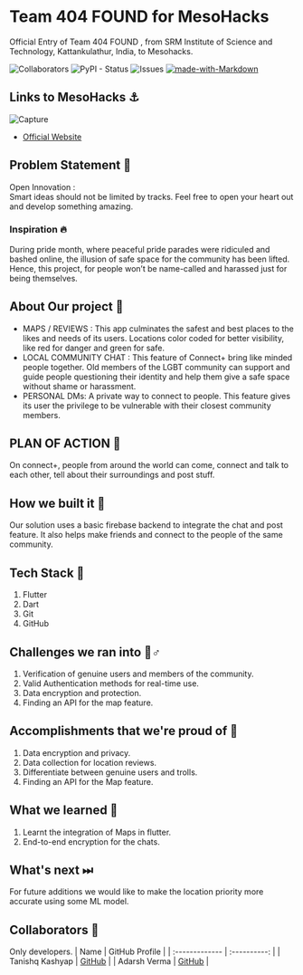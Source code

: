 # Team 404 FOUND for MesoHacks 
 
Official Entry of Team 404 FOUND , from SRM Institute of Science and Technology, Kattankulathur, India, to Mesohacks. <br>
 
![Collaborators](https://img.shields.io/badge/collaborators-2-red)
![PyPI - Status](https://img.shields.io/pypi/status/done)
![Issues](https://img.shields.io/badge/issues-0-blue)
[![made-with-Markdown](https://img.shields.io/badge/Made%20with-Markdown-1f425f.svg)](http://commonmark.org)

 
## Links to MesoHacks ⚓
![Capture](https://www.mesohacks.co/android-chrome-512x512.png)
- [Official Website](https://www.mesohacks.co/)
 
 
## Problem Statement 🚧
Open Innovation : <br>
Smart ideas should not be limited by tracks. Feel free to open your heart out and develop something amazing.
 
 
### Inspiration 🔥
During pride month, where peaceful pride parades were ridiculed and bashed online, the illusion of safe space for the community has been lifted.
Hence, this project, for people won’t be name-called and harassed just for being themselves.

 
## About Our project 🔧
- MAPS / REVIEWS : This app culminates the safest and best places to the likes and needs of its users.
     Locations color coded for better visibility, like red for danger and green for safe.
- LOCAL COMMUNITY CHAT : This feature of Connect+ bring like minded people together. Old members of the LGBT community can support and guide people questioning their identity and help them give a safe space without shame or harassment.
- PERSONAL DMs: A private way to connect to people. This feature gives its user the privilege to be vulnerable with their closest community members.
 
 
## PLAN OF ACTION 🚨
On connect+, people from around the world can come, connect and talk to each other, tell about their surroundings and post stuff.
 
 
## How we built it 🔧
 
Our solution uses a basic firebase backend to integrate the chat and post feature. It also helps make friends and connect to the people of the same community.
 
## Tech Stack 🔨
1. Flutter
2. Dart
3. Git
4. GitHub
 
## Challenges we ran into 🏃♂️
 
1. Verification of genuine users and members of the community.
2. Valid Authentication methods for real-time use.
3. Data encryption and protection.
4. Finding an API for the map feature.

## Accomplishments that we're proud of 🏅
1. Data encryption and privacy.
2. Data collection for location reviews.
3. Differentiate between genuine users and trolls.
4. Finding an API for the Map feature.

 
## What we learned 🧠
1. Learnt the integration of Maps in flutter.
2. End-to-end encryption for the chats.
 
## What's next ⏭
 For future additions we would like to make the location priority more accurate using some ML model.
 
## Collaborators 🤖
 
Only developers.
| Name      | GitHub Profile     |
| :------------- | :----------: |
|  Tanishq Kashyap   | [GitHub](https://www.github.com/Tanishq2505) |
|  Adarsh Verma   | [GitHub](https://github.com/adarshverma2002) |
 

